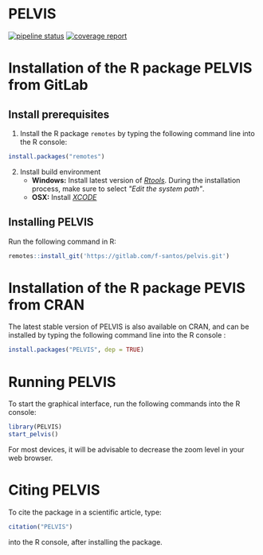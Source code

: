 PELVIS
======
[![pipeline status](https://gitlab.com/f-santos/pelvis/badges/master/pipeline.svg)](https://gitlab.com/f-santos/pelvis/commits/master)
[![coverage report](https://gitlab.com/f-santos/pelvis/badges/master/coverage.svg)](https://gitlab.com/f-santos/pelvis/commits/master)

# Installation of the R package PELVIS from GitLab

## Install prerequisites

1. Install the R package `remotes` by typing the following command line into the R console:
```r
install.packages("remotes")
```

2. Install build environment
    * **Windows:** Install latest version of *[Rtools](https://cran.r-project.org/bin/windows/Rtools/)*. During the installation process, make sure to select *"Edit the system path"*.
    * **OSX:** Install *[XCODE](https://developer.apple.com/xcode/)*

## Installing PELVIS

Run the following command in R:
```r        
remotes::install_git('https://gitlab.com/f-santos/pelvis.git')
```

# Installation of the R package PEVIS from CRAN

The latest stable version of PELVIS is also available on CRAN, and can be installed by typing the following command line into the R console :

```r
install.packages("PELVIS", dep = TRUE)
```
	
# Running PELVIS

To start the graphical interface, run the following commands into the R console:
```r
library(PELVIS)
start_pelvis()
```
	
For most devices, it will be advisable to decrease the zoom level in your web browser.
	
# Citing PELVIS

To cite the package in a scientific article, type:
```r
citation("PELVIS")
```

into the R console, after installing the package.
